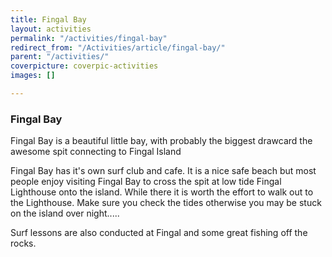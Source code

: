 ```yaml
---
title: Fingal Bay
layout: activities
permalink: "/activities/fingal-bay"
redirect_from: "/Activities/article/fingal-bay/"
parent: "/activities/"
coverpicture: coverpic-activities
images: []

---
```

### Fingal Bay

Fingal Bay is a beautiful little bay, with probably the biggest drawcard the awesome spit connecting to Fingal Island

Fingal Bay has it's own surf club and cafe.  It is a nice safe beach but most people enjoy visiting Fingal Bay to cross the spit at low tide Fingal Lighthouse onto the island.  While there it is worth the effort to walk out to the Lighthouse.  Make sure you check the tides otherwise you may be stuck on the island over night.....

Surf lessons are also conducted at Fingal and some great fishing off the rocks.